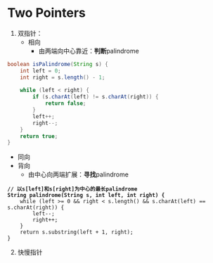 # Two Pointers

1. 双指针：
   * 相向
     * 由两端向中心靠近：**判断**palindrome

```java
boolean isPalindrome(String s) {
    int left = 0;
    int right = s.length() - 1;
    
    while (left < right) {
        if (s.charAt(left) != s.charAt(right)) {
            return false;
        }
        left++;
        right--;
    }
    return true;
}
```

* 同向
* 背向
  * 由中心向两端扩展：**寻找**palindrome

<pre class="language-java"><code class="lang-java"><strong>// 以s[left]和s[right]为中心的最长palindrome
</strong><strong>String palindrome(String s, int left, int right) {
</strong>    while (left >= 0 &#x26;&#x26; right &#x3C; s.length() &#x26;&#x26; s.charAt(left) == s.charAt(right)) {
        left--;
        right++;
    }
    return s.substring(left + 1, right);
}
</code></pre>

2. 快慢指针
